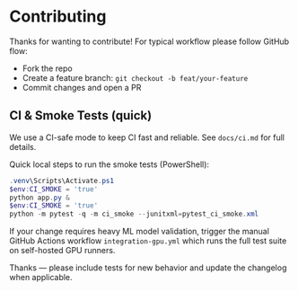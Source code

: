 # Contributing

Thanks for wanting to contribute! For typical workflow please follow GitHub flow:

- Fork the repo
- Create a feature branch: `git checkout -b feat/your-feature`
- Commit changes and open a PR

## CI & Smoke Tests (quick)

We use a CI-safe mode to keep CI fast and reliable. See `docs/ci.md` for full details.

Quick local steps to run the smoke tests (PowerShell):

```powershell
.venv\Scripts\Activate.ps1
$env:CI_SMOKE = 'true'
python app.py &
$env:CI_SMOKE = 'true'
python -m pytest -q -m ci_smoke --junitxml=pytest_ci_smoke.xml
```

If your change requires heavy ML model validation, trigger the manual GitHub Actions workflow `integration-gpu.yml` which runs the full test suite on self-hosted GPU runners.

Thanks — please include tests for new behavior and update the changelog when applicable.
